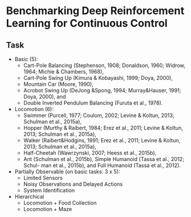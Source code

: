 # Benchmarking Deep Reinforcement Learning for Continuous Control

## Task
* Basic (5):
  * Cart-Pole Balancing (Stephenson, 1908; Donaldson, 1960; Widrow, 1964; Michie & Chambers, 1968), 
  * Cart-Pole Swing Up (Kimura & Kobayashi, 1999; Doya, 2000), 
  * Mountain Car (Moore, 1990), 
  * Acrobot Swing Up (DeJong &Spong, 1994; Murray&Hauser, 1991; Doya, 2000), and 
  * Double Inverted Pendulum Balancing (Furuta et al., 1978).
* Locomotion (6):
  * Swimmer (Purcell, 1977; Coulom, 2002; Levine & Koltun, 2013; Schulman et al., 2015a), 
  * Hopper (Murthy & Raibert, 1984; Erez et al., 2011; Levine & Koltun, 2013; Schulman et al., 2015a), 
  * Walker (Raibert&Hodgins, 1991; Erez et al., 2011; Levine & Koltun, 2013; Schulman et al., 2015a), 
  * Half-Cheetah (Wawrzynski, 2007; Heess et al., 2015b), 
  * Ant (Schulman et al., 2015b), Simple Humanoid (Tassa et al., 2012; Schul- man et al., 2015b), and Full Humanoid (Tassa et al., 2012).
* Partially Observable (on basic tasks: 3 x 5):
  * Limited Sensors
  * Noisy Observations and Delayed Actions
  * System Identification
* Hierarchical
  * Locomotion + Food Collection
  * Locomotion + Maze
  
